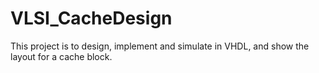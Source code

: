 # VLSI_CacheDesign
This project is to design, implement and simulate in VHDL, and show the layout for a cache block.
